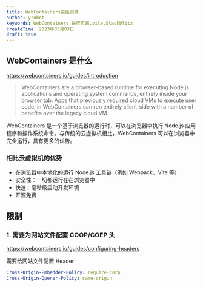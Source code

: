 ```yaml
---
title: WebContainers最佳实践
author: yrobot
keywords: WebContainers,最佳实践,vite,Stackblitz
createTime: 2023年03月03日
draft: true
---
```


## WebContainers 是什么

https://webcontainers.io/guides/introduction

> WebContainers are a browser-based runtime for executing Node.js applications and operating system commands, entirely inside your browser tab. Apps that previously required cloud VMs to execute user code, in WebContainers can run entirely client-side with a number of benefits over the legacy cloud VM.

WebContainers 是一个基于浏览器的运行时，可以在浏览器中执行 Node.js 应用程序和操作系统命令。与传统的云虚拟机相比，WebContainers 可以在浏览器中完全运行，具有更多的优势。

### 相比云虚拟机的优势

- 在浏览器中本地化的运行 Node.js 工具链（例如 Webpack、Vite 等）
- 安全性：一切都运行在在浏览器中
- 快速：毫秒级启动开发环境
- 开源免费

## 限制

### 1. 需要为网站文件配置 COOP/COEP 头

https://webcontainers.io/guides/configuring-headers

需要给网站文件配置 Header

```yaml
Cross-Origin-Embedder-Policy: require-corp
Cross-Origin-Opener-Policy: same-origin
```
